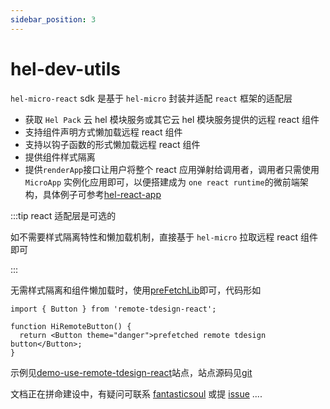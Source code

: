 ```yaml
---
sidebar_position: 3
---
```


# hel-dev-utils

`hel-micro-react` sdk 是基于 `hel-micro` 封装并适配 `react` 框架的适配层

- 获取 `Hel Pack` 云 hel 模块服务或其它云 hel 模块服务提供的远程 react 组件
- 支持组件声明方式懒加载远程 react 组件
- 支持以钩子函数的形式懒加载远程 react 组件
- 提供组件样式隔离
- 提供`renderApp`接口让用户将整个 react 应用弹射给调用者，调用者只需使用 `MicroApp` 实例化应用即可，以便搭建成为 `one react runtime`的微前端架构，具体例子可参考[hel-react-app](https://www.to-be-added.com/coming-soon)

:::tip react 适配层是可选的

如不需要样式隔离特性和懒加载机制，直接基于 `hel-micro` 拉取远程 react 组件即可

:::

无需样式隔离和组件懒加载时，使用[preFetchLib](/docs/api/hel-micro/prefetch-lib#基础用法)即可，代码形如

```tsx
import { Button } from 'remote-tdesign-react';

function HiRemoteButton() {
  return <Button theme="danger">prefetched remote tdesign button</Button>;
}
```

示例见[demo-use-remote-tdesign-react](https://www.to-be-added.com/coming-soon)站点，站点源码见[git](https://www.to-be-added.com/coming-soon)

文档正在拼命建设中，有疑问可联系 [fantasticsoul](https://github.com/fantasticsoul) 或提 [issue](https://github.com/tnfe/hel/issues) ....
